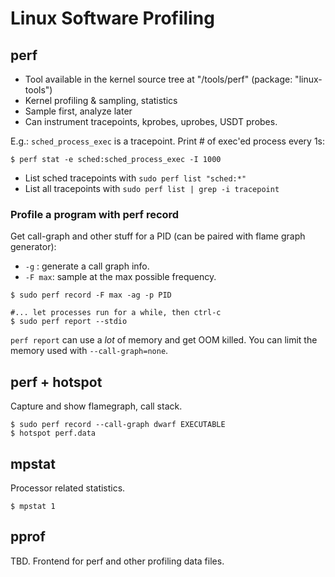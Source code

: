 # Linux Software Profiling

## perf

- Tool available in the kernel source tree at "/tools/perf" (package:
  "linux-tools")
- Kernel profiling & sampling, statistics
- Sample first, analyze later
- Can instrument tracepoints, kprobes, uprobes, USDT probes.

E.g.: `sched_process_exec` is a tracepoint.  Print # of exec'ed process every 1s:
```
$ perf stat -e sched:sched_process_exec -I 1000
```

- List sched tracepoints with `sudo perf list "sched:*"`
- List all tracepoints with `sudo perf list | grep -i tracepoint`

### Profile a program with perf record
Get call-graph and other stuff for a PID (can be paired with flame graph generator):

- `-g` : generate a call graph info.
- `-F max`: sample at the max possible frequency.

```console
$ sudo perf record -F max -ag -p PID

#... let processes run for a while, then ctrl-c
$ sudo perf report --stdio
```

`perf report` can use a _lot_ of memory and get OOM killed. You can limit the
memory used with `--call-graph=none`.

## perf + hotspot

Capture and show flamegraph, call stack.

```console
$ sudo perf record --call-graph dwarf EXECUTABLE
$ hotspot perf.data
```

## mpstat

Processor related statistics.

```
$ mpstat 1
```

## pprof

TBD. Frontend for perf and other profiling data files.

